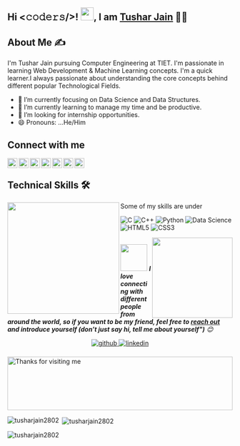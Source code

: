 ## Hi <𝚌𝚘𝚍𝚎𝚛𝚜/>! <img src="https://github.com/TheDudeThatCode/TheDudeThatCode/blob/master/Assets/Hi.gif" width="29px">, I am <a href="https://www.linkedin.com/in/tushar-jain-94a6a2194/">Tushar Jain</a> 👨‍🎓


## About Me ✍
I'm Tushar Jain pursuing Computer Engineering at TIET.
I'm passionate in learning Web Development & Machine Learning concepts.
I'm a quick learner.I always passionate about understanding the core concepts behind different popular Technological Fields.

- 🔭 I’m currently focusing on Data Science and Data Structures.
- 🌱 I’m currently learning to manage my time and be productive.
- 👯 I’m looking for internship opportunities.
- 😄 Pronouns: ...He/Him


## Connect with me
<a href="https://twitter.com/tusharjain2802">
  <img align="left" alt="Tushar's Twitter" width="22px" src="https://cdn.jsdelivr.net/npm/simple-icons@v3/icons/twitter.svg" />
</a>
<a href="https://www.linkedin.com/in/tushar-jain-94a6a2194/">
  <img align="left" alt="Tushar's LinkdeIn" width="22px" src="https://cdn.jsdelivr.net/npm/simple-icons@v3/icons/linkedin.svg" />
</a>
<a href="http://github.com/tusharjain2802">
  <img align="left" alt="Tushar's Github" width="22px" src="https://cdn.jsdelivr.net/npm/simple-icons@v3/icons/github.svg" />
</a>
<a href="https://t.me/Tusharjain2802">
  <img align="left" alt="Tushar's Telegram" width="22px" src="https://cdn.jsdelivr.net/npm/simple-icons@v3/icons/telegram.svg" />
</a>
<a href="https://www.instagram.com/tushar.jain02/">
  <img align="left" alt="Tushar's Instagram" width="22px" src="https://cdn.jsdelivr.net/npm/simple-icons@v3/icons/instagram.svg" />
</a>
<a href="https://www.facebook.com/profile.php?id=100005964120486">
  <img align="left" alt="Tushar's Facebook" width="22px" src="https://cdn.jsdelivr.net/npm/simple-icons@v3/icons/facebook.svg" />
</a>
<a href="https://www.youtube.com/channel/UCph8vV_j1LQDUFYl_WW60xA">
  <img align="left" alt="Tushar's Youtube" width="22px" src="https://cdn.jsdelivr.net/npm/simple-icons@v3/icons/youtube.svg" />
</a>
<br>


## Technical Skills 🛠 

<img align='left' src='https://media.giphy.com/media/SWoSkN6DxTszqIKEqv/giphy.gif' width='250"'>
Some of my skills are under


![C](https://img.shields.io/badge/-C-000?&logo=C)
![C++](https://img.shields.io/badge/-C++-00599C?style=flat-square&logo=c)
![Python](https://img.shields.io/badge/-Python-black?style=flat-square&logo=Python)
![Data Science](https://img.shields.io/badge/-Data%20Science-brightgreen)
![HTML5](https://img.shields.io/badge/-HTML5-E34F26?style=flat-square&logo=html5&logoColor=white)
![CSS3](https://img.shields.io/badge/-CSS3-1572B6?style=flat-square&logo=css3)

<!--footer-->

<img align='right' src="https://media.giphy.com/media/M9gbBd9nbDrOTu1Mqx/giphy.gif" width="180">

##
<img src="https://media.giphy.com/media/LnQjpWaON8nhr21vNW/giphy.gif" width="60"> <em><b>I love connecting with different people from around the world, so if you want to be my friend, feel free to [reach out](https://wa.me/+919592925693) and introduce yourself (don’t just say hi, tell me about yourself")</b> 😊</em>
<div align="center">
<a href="<div align="center">
                            
<a href="http://github.com/tusharjain2802" target="_blank">
<img src=https://img.shields.io/badge/github-%2324292e.svg?&style=for-the-badge&logo=github&logoColor=white alt=github style="margin-bottom: 5px;" />
</a>
<a href="https://www.linkedin.com/in/tushar-jain-94a6a2194/" target="_blank">
<img src=https://img.shields.io/badge/linkedin-%231E77B5.svg?&style=for-the-badge&logo=linkedin&logoColor=white alt=linkedin style="margin-bottom: 5px;" />
</a>
</div>  

<br/>  

<img height="120" alt="Thanks for visiting me" width="100%" src="https://raw.githubusercontent.com/BrunnerLivio/brunnerlivio/master/images/marquee.svg" />


<p><img align="left" src="https://github-readme-stats.vercel.app/api/top-langs?username=tusharjain2802&show_icons=true&locale=en&layout=compact" alt="tusharjain2802" /></p>

<p>&nbsp;<img align="center" src="https://github-readme-stats.vercel.app/api?username=tusharjain2802&show_icons=true&locale=en" alt="tusharjain2802" /></p>

<p><img align="center" src="https://github-readme-streak-stats.herokuapp.com/?user=tusharjain2802&" alt="tusharjain2802" /></p>
